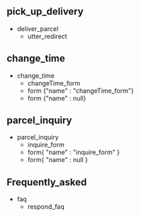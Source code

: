 ## pick_up_delivery
* deliver_parcel
    - utter_redirect
    
## change_time
* change_time
    - changeTime_form
    - form {"name" : "changeTime_form"}
    - form {"name" : null}

## parcel_inquiry
* parcel_inquiry
    - inquire_form
    - form{ "name" : "inquire_form" } <!--Activate Form-->
    - form{ "name" : null } <!--Deactivate Form-->

## Frequently_asked
* faq
    - respond_faq